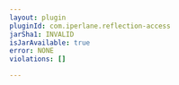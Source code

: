 ```yaml
---
layout: plugin
pluginId: com.iperlane.reflection-access
jarSha1: INVALID
isJarAvailable: true
error: NONE
violations: []

---
```

